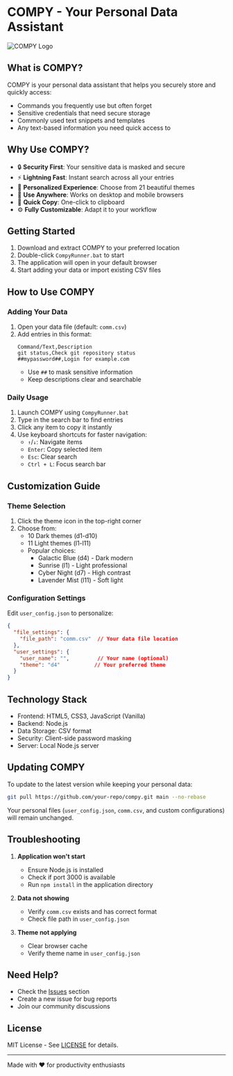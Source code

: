 # COMPY - Your Personal Data Assistant

![COMPY Logo](favicon_io/favicon.ico)

## What is COMPY?

COMPY is your personal data assistant that helps you securely store and quickly access:
- Commands you frequently use but often forget
- Sensitive credentials that need secure storage
- Commonly used text snippets and templates
- Any text-based information you need quick access to

## Why Use COMPY?

- 🔒 **Security First**: Your sensitive data is masked and secure
- ⚡ **Lightning Fast**: Instant search across all your entries
- 🎨 **Personalized Experience**: Choose from 21 beautiful themes
- 📱 **Use Anywhere**: Works on desktop and mobile browsers
- 🔄 **Quick Copy**: One-click to clipboard
- ⚙️ **Fully Customizable**: Adapt it to your workflow

## Getting Started

1. Download and extract COMPY to your preferred location
2. Double-click `CompyRunner.bat` to start
3. The application will open in your default browser
4. Start adding your data or import existing CSV files

## How to Use COMPY

### Adding Your Data
1. Open your data file (default: `comm.csv`)
2. Add entries in this format:
   ```
   Command/Text,Description
   git status,Check git repository status
   ##mypassword##,Login for example.com
   ```
   - Use `##` to mask sensitive information
   - Keep descriptions clear and searchable

### Daily Usage
1. Launch COMPY using `CompyRunner.bat`
2. Type in the search bar to find entries
3. Click any item to copy it instantly
4. Use keyboard shortcuts for faster navigation:
   - `↑`/`↓`: Navigate items
   - `Enter`: Copy selected item
   - `Esc`: Clear search
   - `Ctrl + L`: Focus search bar

## Customization Guide

### Theme Selection
1. Click the theme icon in the top-right corner
2. Choose from:
   - 10 Dark themes (d1-d10)
   - 11 Light themes (l1-l11)
   - Popular choices:
     - Galactic Blue (d4) - Dark modern
     - Sunrise (l1) - Light professional
     - Cyber Night (d7) - High contrast
     - Lavender Mist (l11) - Soft light

### Configuration Settings
Edit `user_config.json` to personalize:
```json
{
  "file_settings": {
    "file_path": "comm.csv"  // Your data file location
  },
  "user_settings": {
    "user_name": "",         // Your name (optional)
    "theme": "d4"           // Your preferred theme
  }
}
```

## Technology Stack
- Frontend: HTML5, CSS3, JavaScript (Vanilla)
- Backend: Node.js
- Data Storage: CSV format
- Security: Client-side password masking
- Server: Local Node.js server

## Updating COMPY

To update to the latest version while keeping your personal data:

```bash
git pull https://github.com/your-repo/compy.git main --no-rebase
```

Your personal files (`user_config.json`, `comm.csv`, and custom configurations) will remain unchanged.

## Troubleshooting

1. **Application won't start**
   - Ensure Node.js is installed
   - Check if port 3000 is available
   - Run `npm install` in the application directory

2. **Data not showing**
   - Verify `comm.csv` exists and has correct format
   - Check file path in `user_config.json`

3. **Theme not applying**
   - Clear browser cache
   - Verify theme name in `user_config.json`

## Need Help?

- Check the [Issues](https://github.com/your-repo/compy/issues) section
- Create a new issue for bug reports
- Join our community discussions

## License

MIT License - See [LICENSE](LICENSE) for details.

---
Made with ❤️ for productivity enthusiasts
